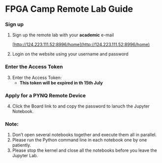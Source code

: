 # FPGA Camp Remote Lab Guide

### Sign up

1. Sign up the remote lab with your **academic** e-mail

   [http://124.223.111.52:8996/home](http://124.223.111.52:8996/home)
2. Login on the website using your username and password

### Enter the Access Token

3. Enter the Access Token:
   * **This token will be expired in th 15th July**

### Apply for a PYNQ Remote Device

4. Click the Board link to and copy the password to lanuch the Jupyter Notebook.

### Note:

1. Don’t open several notebooks together and execute them all in parallel.
2. Please run the Python command line in each notebook one by one patiently.
3. Please stop the kernel and close all the notebooks before you leave the Jupyter Lab.

